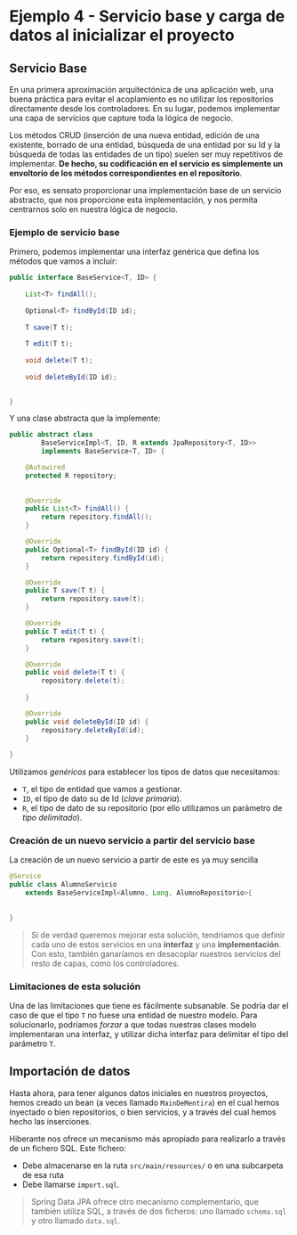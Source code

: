 # Ejemplo 4 - Servicio base y carga de datos al inicializar el proyecto

## Servicio Base

En una primera aproximación arquitectónica de una aplicación web, una buena práctica para evitar el acoplamiento es no utilizar los repositorios directamente desde los controladores. En su lugar, podemos implementar una capa de servicios que capture toda la lógica de negocio.

Los métodos CRUD (inserción de una nueva entidad, edición de una existente, borrado de una entidad, búsqueda de una entidad por su Id y la búsqueda de todas las entidades de un tipo) suelen ser muy repetitivos de implementar. **De hecho, su codificación en el servicio es simplemente un envoltorio de los métodos correspondientes en el repositorio**.

Por eso, es sensato proporcionar una implementación base de un servicio abstracto, que nos proporcione esta implementación, y nos permita centrarnos solo en nuestra lógica de negocio.

### Ejemplo de servicio base

Primero, podemos implementar una interfaz genérica que defina los métodos que vamos a incluir:

```java
public interface BaseService<T, ID> {
	
	List<T> findAll();
	
	Optional<T> findById(ID id);
	
	T save(T t);
	
	T edit(T t);
	
	void delete(T t);
	
	void deleteById(ID id);
	

}
```

Y una clase abstracta que la implemente:

```java
public abstract class 
		BaseServiceImpl<T, ID, R extends JpaRepository<T, ID>> 
		implements BaseService<T, ID> {

	@Autowired
	protected R repository;
	
	
	@Override
	public List<T> findAll() {
		return repository.findAll();
	}

	@Override
	public Optional<T> findById(ID id) {
		return repository.findById(id);
	}

	@Override
	public T save(T t) {
		return repository.save(t);
	}

	@Override
	public T edit(T t) {
		return repository.save(t);
	}

	@Override
	public void delete(T t) {
		repository.delete(t);
		
	}

	@Override
	public void deleteById(ID id) {
		repository.deleteById(id);		
	}
	
}

```

Utilizamos _genéricos_ para establecer los tipos de datos que necesitamos:

- `T`, el tipo de entidad que vamos a gestionar.
- `ID`, el tipo de dato su de Id (_clave primaria_).
- `R`, el tipo de dato de su repositorio (por ello utilizamos un parámetro de _tipo delimitado_).

### Creación de un nuevo servicio a partir del servicio base

La creación de un nuevo servicio a partir de este es ya muy sencilla

```java
@Service
public class AlumnoServicio
	extends BaseServiceImpl<Alumno, Long, AlumnoRepositorio>{
		
	
}
```

> Si de verdad queremos mejorar esta solución, tendríamos que definir cada uno de estos servicios en una **interfaz** y una **implementación**. Con esto, también ganaríamos en desacoplar nuestros servicios del resto de capas, como los controladores.

### Limitaciones de esta solución

Una de las limitaciones que tiene es fácilmente subsanable. Se podría dar el caso de que el tipo `T` no fuese una entidad de nuestro modelo. Para solucionarlo, podríamos _forzar_ a que todas nuestras clases modelo implementaran una interfaz, y utilizar dicha interfaz para delimitar el tipo del parámetro `T`.

## Importación de datos

Hasta ahora, para tener algunos datos iniciales en nuestros proyectos, hemos creado un bean (a veces llamado `MainDeMentira`) en el cual hemos inyectado o bien repositorios, o bien servicios, y a través del cual hemos hecho las inserciones.

Hiberante nos ofrece un mecanismo más apropiado para realizarlo a través de un fichero SQL. Este fichero:

- Debe almacenarse en la ruta `src/main/resources/` o en una subcarpeta de esa ruta
- Debe llamarse `import.sql`.



> Spring Data JPA ofrece otro mecanismo complementario, que también utiliza SQL, a través de dos ficheros: uno llamado `schema.sql` y otro llamado `data.sql`.